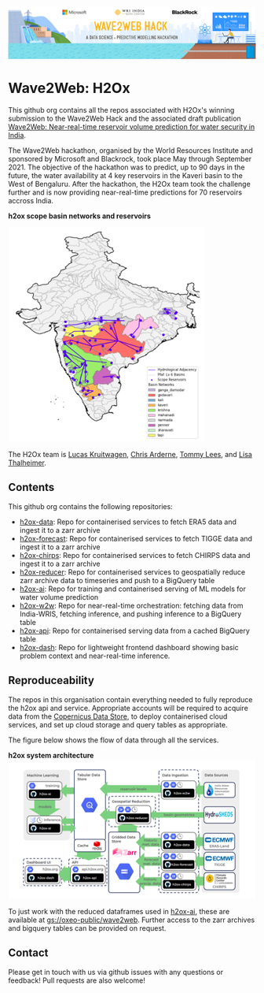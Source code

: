 [<img alt="Wave2Web Hack" width="1000px" src="https://github.com/H2Oxford/.github/raw/main/profile/img/wave2web-banner.png" />](https://www.wricitiesindia.org/content/wave2web-hack)

# Wave2Web: H2Ox
This github org contains all the repos associated with H2Ox's winning submission to the Wave2Web Hack and the associated draft publication [Wave2Web: Near-real-time reservoir volume prediction for water security in India]().

The Wave2Web hackathon, organised by the World Resources Institute and sponsored by Microsoft and Blackrock, took place May through September 2021.
The objective of the hackathon was to predict, up to 90 days in the future, the water availability at 4 key reservoirs in the Kaveri basin to the West of Bengaluru. After the hackathon, the H2Ox team took the challenge further and is now providing near-real-time predictions for 70 reservoirs accross India.

**h2ox scope basin networks and reservoirs**

<img alt="H2Ox Context" width="400px" src="https://github.com/H2Oxford/.github/raw/main/profile/img/context.png" />

The H2Ox team is [Lucas Kruitwagen](https://github.com/Lkruitwagen), [Chris Arderne](https://github.com/carderne), [Tommy Lees](https://github.com/tommylees112), and [Lisa Thalheimer](https://github.com/geoliz).

## Contents

This github org contains the following repositories:
- [h2ox-data](https://github.com/H2Oxford/h2ox-data): Repo for containerised services to fetch ERA5 data and ingest it to a zarr archive
- [h2ox-forecast](https://github.com/H2Oxford/h2ox-forecast): Repo for containerised services to fetch TIGGE data and ingest it to a zarr archive
- [h2ox-chirps](https://github.com/H2Oxford/h2ox-chirps): Repo for containerised services to fetch CHIRPS data and ingest it to a zarr archive
- [h2ox-reducer](https://github.com/H2Oxford/h2ox-reducer): Repo for containerised services to geospatially reduce zarr archive data to timeseries and push to a BigQuery table
- [h2ox-ai](https://github.com/H2Oxford/h2ox-ai): Repo for training and containerised serving of ML models for water volume prediction
- [h2ox-w2w](https://github.com/H2Oxford/h2ox-w2w): Repo for near-real-time orchestration: fetching data from India-WRIS, fetching inference, and pushing inference to a BigQuery table
- [h2ox-api](https://github.com/H2Oxford/h2ox-api): Repo for containerised serving data from a cached BigQuery table
- [h2ox-dash](https://github.com/H2Oxford/h2ox-dash): Repo for lightweight frontend dashboard showing basic problem context and near-real-time inference.


## Reproduceability

The repos in this organisation contain everything needed to fully reproduce the h2ox api and service. Appropriate accounts will be required to acquire data from the [Copernicus Data Store](https://cds.climate.copernicus.eu/#!/home), to deploy containerised cloud services, and set up cloud storage and query tables as appropriate.

The figure below shows the flow of data through all the services.

**h2ox system architecture**
<img alt="H2Ox System Architecture" width="1000px" src="https://github.com/H2Oxford/.github/raw/main/profile/img/system-arch.png" />

To just work with the reduced dataframes used in [h2ox-ai](https://github.com/H2Oxford/h2ox-ai), these are available at [gs://oxeo-public/wave2web](https://console.cloud.google.com/storage/browser/oxeo-public/wave2web). Further access to the zarr archives and bigquery tables can be provided on request.

## Contact

Please get in touch with us via github issues with any questions or feedback! Pull requests are also welcome!
